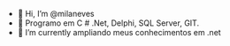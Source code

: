 - 👋 Hi, I’m @milaneves
- 👀 Programo em C # .Net, Delphi, SQL Server, GIT.
- 🌱 I’m currently  ampliando meus  conhecimentos em  .net    
<!---
milaneves/milaneves is a ✨ special ✨ repository because its `README.md` (this file) appears on your GitHub profile.
You can click the Preview link to take a look at your changes.
--->
